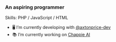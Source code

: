 ### An aspiring programmer

Skills: PHP / JavaScript / HTML

- 🖥️ I’m currently developing with <a href="https://github.com/axtonprice-dev">@axtonprice-dev</a>
- 📚 I’m currently working on <a href="https://github.com/brendanprice2003/chappie">Chappie AI</a>
